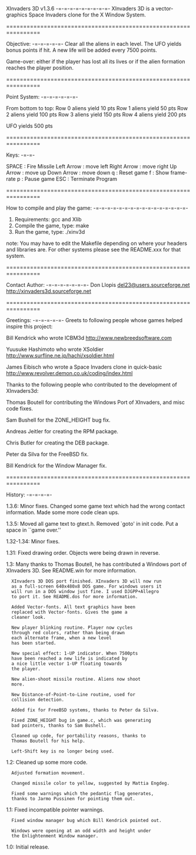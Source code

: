 XInvaders 3D v1.3.6
-=-=-=-=-=-=-=-=-=-
XInvaders 3D is a vector-graphics Space Invaders clone
for the X Window System.

================================================================

Objective:
-=-=-=-=-=-
Clear all the aliens in each level. The UFO yields bonus
points if hit. A new life will be added every 7500 points.

Game-over: either if the player has lost all its lives
or if the alien formation reaches the player position.

================================================================

Point System:
-=-=-=-=-=-=-

From bottom to top:
Row 0 aliens yield 10  pts
Row 1 aliens yield 50  pts
Row 2 aliens yield 100 pts
Row 3 aliens yield 150 pts
Row 4 aliens yield 200 pts

UFO yields 500 pts

================================================================

Keys:
-=-=-

SPACE         : Fire Missile
Left Arrow    : move left
Right Arrow   : move right
Up Arrow      : move up
Down Arrow    : move down
q             : Reset game
f             : Show frame-rate
p             : Pause game
ESC           : Terminate Program

================================================================

How to compile and play the game:
-=-=-=-=-=-=-=-=-=-=-=-=-=-=-=-=-

1. Requirements: gcc and Xlib
2. Compile the game, type: make
3. Run the game, type: ./xinv3d

note:
You may have to edit the Makefile depending on where
your headers and libraries are. For other systems please
see the README.xxx for that system.

================================================================

Contact Author:
-=-=-=-=-=-=-=-
Don Llopis
del23@users.sourceforge.net
http://xinvaders3d.sourceforge.net

================================================================

Greetings:
-=-=-=-=-=-
Greets to following people whose games helped inspire
this project:

Bill Kendrick
who wrote ICBM3d http://www.newbreedsoftware.com

Yuusuke Hashimoto
who wrote XSoldier http://www.surfline.ne.jp/hachi/xsoldier.html

James Eibisch
who wrote a Space Invaders clone in quick-basic
http://www.revolver.demon.co.uk/coding/index.html

Thanks to the following people who contributed to the development
of XInvaders3d:

Thomas Boutell for contributing the Windows Port of XInvaders, and
misc code fixes.

Sam Bushell for the ZONE_HEIGHT bug fix.

Andreas Jeitler for creating the RPM package.

Chris Butler for creating the DEB package.

Peter da Silva for the FreeBSD fix.

Bill Kendrick for the Window Manager fix.

================================================================

History:
-=-=-=-=-

1.3.6:
      Minor fixes.
      Changed some game text which had the wrong
      contact information.
      Made some more code clean ups.

1.3.5:
      Moved all game text to gtext.h.
      Removed `goto' in init code.
      Put a space in ``game over.''

1.32-1.34:
      Minor fixes.

1.31:
      Fixed drawing order. Objects were being drawn in reverse.

1.3:
      Many thanks to Thomas Boutell, he has contributed a
      Windows port of XInvaders 3D. See README.win for more
      information.

      XInvaders 3D DOS port finished. XInvaders 3D will now run
      as a full-screen 640x480x8 DOS game. For windows users it
      will run in a DOS window just fine. I used DJGPP+Allegro
      to port it. See README.dos for more information.

      Added Vector-fonts. All text graphics have been
      replaced with Vector-fonts. Gives the game a
      cleaner look.

      New player blinking routine. Player now cycles
      through red colors, rather than being drawn
      each alternate frame, when a new level
      has been started.

      New special effect: 1-UP indicator. When 7500pts
      have been reached a new life is indicated by
      a nice little vector 1-UP floating towards
      the player.

      New alien-shoot missile routine. Aliens now shoot
      more.

      New Distance-of-Point-to-Line routine, used for
      collision detection.

      Added fix for FreeBSD systems, thanks to Peter da Silva.

      Fixed ZONE_HEIGHT bug in game.c, which was generating
      bad pointers, thanks to Sam Bushell.

      Cleaned up code, for portability reasons, thanks to
      Thomas Boutell for his help.

      Left-Shift key is no longer being used.

1.2:
      Cleaned up some more code.

      Adjusted formation movement.

      Changed missile color to yellow, suggested by Mattia Engdeg.

      Fixed some warnings which the pedantic flag generates,
      thanks to Jarmo Pussinen for pointing them out.

1.1:
      Fixed incompatible pointer warnings.

      Fixed window manager bug which Bill Kendrick pointed out.

      Windows were opening at an odd width and height under
      the Enlightenment Window manager.

1.0:
      Initial release.
